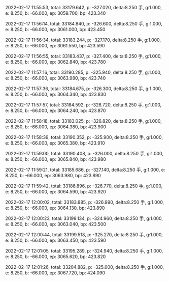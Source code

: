 2022-02-17 11:55:53, total: 33179.642, p: -327.020, delta:8.250 手, g:1.000, e: 8.250, b: -66.000, ep: 3059.700, bp: 423.340

2022-02-17 11:56:14, total: 33184.840, p: -326.600, delta:8.250 手, g:1.000, e: 8.250, b: -66.000, ep: 3061.000, bp: 423.450

2022-02-17 11:56:34, total: 33183.244, p: -327.170, delta:8.250 手, g:1.000, e: 8.250, b: -66.000, ep: 3061.550, bp: 423.590

2022-02-17 11:56:55, total: 33183.437, p: -327.400, delta:8.250 手, g:1.000, e: 8.250, b: -66.000, ep: 3062.840, bp: 423.780

2022-02-17 11:57:16, total: 33190.285, p: -325.940, delta:8.250 手, g:1.000, e: 8.250, b: -66.000, ep: 3063.980, bp: 423.740

2022-02-17 11:57:36, total: 33184.675, p: -326.300, delta:8.250 手, g:1.000, e: 8.250, b: -66.000, ep: 3064.340, bp: 423.830

2022-02-17 11:57:57, total: 33184.592, p: -326.720, delta:8.250 手, g:1.000, e: 8.250, b: -66.000, ep: 3064.240, bp: 423.870

2022-02-17 11:58:18, total: 33183.025, p: -326.820, delta:8.250 手, g:1.000, e: 8.250, b: -66.000, ep: 3064.380, bp: 423.900

2022-02-17 11:58:39, total: 33190.352, p: -325.900, delta:8.250 手, g:1.000, e: 8.250, b: -66.000, ep: 3065.380, bp: 423.910

2022-02-17 11:59:00, total: 33190.408, p: -326.000, delta:8.250 手, g:1.000, e: 8.250, b: -66.000, ep: 3065.840, bp: 423.980

2022-02-17 11:59:21, total: 33185.686, p: -327.140, delta:8.250 手, g:1.000, e: 8.250, b: -66.000, ep: 3063.980, bp: 423.890

2022-02-17 11:59:42, total: 33186.896, p: -326.770, delta:8.250 手, g:1.000, e: 8.250, b: -66.000, ep: 3064.590, bp: 423.920

2022-02-17 12:00:02, total: 33183.885, p: -326.990, delta:8.250 手, g:1.000, e: 8.250, b: -66.000, ep: 3064.130, bp: 423.890

2022-02-17 12:00:23, total: 33199.134, p: -324.960, delta:8.250 手, g:1.000, e: 8.250, b: -66.000, ep: 3063.040, bp: 423.500

2022-02-17 12:00:44, total: 33199.518, p: -325.270, delta:8.250 手, g:1.000, e: 8.250, b: -66.000, ep: 3063.450, bp: 423.590

2022-02-17 12:01:05, total: 33195.289, p: -324.940, delta:8.250 手, g:1.000, e: 8.250, b: -66.000, ep: 3065.620, bp: 423.820

2022-02-17 12:01:26, total: 33204.882, p: -325.000, delta:8.250 手, g:1.000, e: 8.250, b: -66.000, ep: 3067.720, bp: 424.090